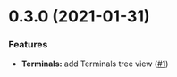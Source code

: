 <a name="0.3.0"></a>

# 0.3.0 (2021-01-31)

### Features

- **Terminals:** add Terminals tree view ([#1](https://github.com/phat-arrow/vscode-codestorm/issues/1))